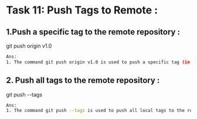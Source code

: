 # **Task 11: Push Tags to Remote :**
## **1.Push a specific tag to the remote repository :**
git push origin v1.0
```bash
Ans:
1. The command git push origin v1.0 is used to push a specific tag (in this case, v1.0) to a remote repository (typically named origin).
```
## **2. Push all tags to the remote repository :**
git push --tags
```bash
Ans:
1. The command git push --tags is used to push all local tags to the remote repository.
```